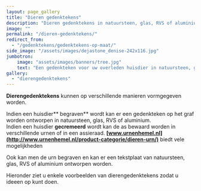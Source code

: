 ```yaml
---
layout: page_gallery
title: "Dieren gedenktekens"
description: "Dieren gedenktekens in natuursteen, glas, RVS of aluminium om herinnering te geven aan wat was."
image: ""
permalink: "/dieren-gedenktekens/"
redirect_from:
  - "/gedenktekens/gedenktekens-op-maat/"
side_image: "/assets/images/dejastone_denise-242x116.jpg"
jumbotron:
    image: "assets/images/banners/tree.jpg"
    text: "Een gedenkteken voor uw overleden huisdier in natuursteen, glas, RVS of aluminium"
gallery: 
  - "dierengedenktekens"
---
```

**Dierengedenktekens** kunnen op verschillende manieren vormgegeven worden.

Indien een huisdier** begraven** wordt kan er een gedenkteken op het graf worden ontworpen in natuursteen, glas, RVS of aluminium.  
Indien een huisdier **gecremeerd** wordt kan de as bewaard worden in verschillende urnen of in een assieraad. **[www.urnenhemel.nl](http://www.urnenhemel.nl/product-categorie/dieren-urn/)** biedt vele mogelijkheden

Ook kan men de urn begraven en kan er een tekstplaat van natuursteen, glas, RVS of aluminium ontworpen worden.

Hieronder ziet u enkele voorbeelden van dierengedenktekens zodat u ideeen op kunt doen.

